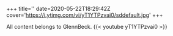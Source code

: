 +++
title=''
date=2020-05-22T18:29:42Z
cover='https://i.ytimg.com/vi/yT1YTPzvai0/sddefault.jpg'
+++

All content belongs to GlennBeck.
{{< youtube yT1YTPzvai0 >}}
